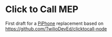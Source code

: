 # Click to Call MEP

First draft for a [PiPhone](http://piphone.lqdn.fr/) replacement based on https://github.com/TwilioDevEd/clicktocall-node
